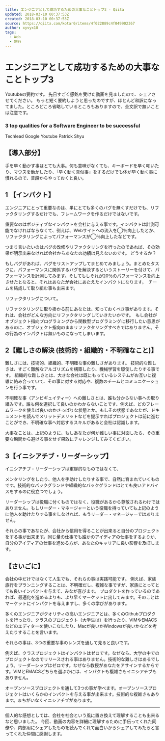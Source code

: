 ```yaml
---
title: エンジニアとして成功するための大事なことトップ3 - Qiita
updated: 2018-03-10 00:37:53Z
created: 2018-03-10 00:37:53Z
source: https://qiita.com/kotar0/items/4f022889c4f049902367
author: xyvyx10
tags:
  - Web
  - 旅行
---
```


# エンジニアとして成功するための大事なことトップ3

Youtubeの要約です。
先日すごく感銘を受けた動画を見ましたので、シェアさせてください。
もっと短く要約しようと思ったのですが、ほとんど和訳になってました。ところどころ省略しているところもありますので、全文訳で無いことは注意です。

### 3 top qualities for a Software Engineer to be successful

Techlead Google Youtube
Patrick Shyu

## 【導入部分】

手を早く動かす事はとても大事。何も意味がなくても、キーボードを早く叩いたり、マウスを動かしたり、「早く動く真似事」をするだけでも体が早く動く事に慣れるので、普段からやっておくと良い。

## 1 【インパクト】

エンジニアにとって重要なのは、単にとても多くのバグを無くすだけでも、リファクタリングするだけでも、フレームワークを作るだけではないです。

重要なのはポジティブなインパクトを会社に与える事です。インパクトは計測可能でなければならなくて、例えば、Webサイトへの流入を◯％向上したとか、リファクタリングによってパフォーマンスが◯％向上したなどです。

つまり言いたいのはバグの改修やリファクタリングを行ったのであれば、その効果が明示出来なければ会社からあなたの功績は見えないのです。
どうするか？

もしバグがあれば、バグをリストアップしてまとめてみましょう。まとめたタスクに、パフォーマンスに関係するバグを解決するというストーリーを付けて、パフォーマンスを計測してみます。そしてもしそれが20％のパフォーマンスを向上させたとなると、それはあなたが会社にあたえたインパクトになります。　チームを結成して取り組む事も出来ます。

リファクタリングについて。

リファクタリングに取り掛かる前にあなたは、知っておくべき事があります。それは、会社がどんな方向にリファクタリングしていきたいかです。　もし会社がオブジェクト指向プログラミングから関数型プログラミングに移行したい意思があるのに、オブジェクト指向のままリファクタリングすべきではありません。その行為のインパクトは無いものになってしまいます。

## 2【難しさの解決 (技術的・組織的・不明確なこと)】

難しさには、技術的、組織的、不明確な事の難しさがあります。
技術的な難しさは、すごく難解なアルゴリズムを構築したり、機械学習を駆使したりする事です。
組織的な難しさとは、大きな会社は既にもっているシステムがお互いに複雑に絡み合っていて、その事に対する対応や、複数のチームとコミュニケーションを行う事です。

不明確な事（アンビギュイティー）への難しさとは、誰も分からない事への取り組みです。誰も何を選択して良いのかわからないことです、例えば、どのフレームワークを使えば良いのかさっぱりな状態とか。もしその状態であなたが、ドキュメントを読んでメリットデメリットなどを提示すればプロジェクトは前に進むことができ、不明確な事へ対応するスキルがあると会社は認識します。

大事なことは、上記のように、もしあなたが何か難しい事に対面したら、その重要な瞬間から避ける事をせず果敢にチャレンジしてみてください。

## 3【イニシアチブ・リーダーシップ】

イニシアチブ・リーダーシップは軍隊的なものではなくて、

メンタリングをしたり、他人を手助けしたりする事で、自然に育まれていくものです。技術的なバックグランドや組織的なバックグランドはとても良いアドバイスをするのに役立つでしょう。

リーダーシップは役職に付くものではなく、役職があるから尊敬されるわけではありません。もしリーダー・マネージャーという役職を持っていても上記のように他人を助けたりする事をしなければ、もうリーダー・マネージャーではありません。

それらの事であなたが、会社から信用を得ることが出来ると自分のプロジェクトをする事が出来ます。同じ量の仕事でも誰かのアイディアの仕事をするよりか、自分のアイディアの仕事を進める方が、あなたのキャリアに良い影響を及ぼします。

## 【さいごに】

会社の中だけではなくて人生でも、それらの事は実践可能です。
例えば、家族旅行をプランニングすることは、不明確だし、複雑な事ですが、家族にとってとても良いインパクトを与えて、みなが喜びます。
プロダクトを作っているのであれば、最適化を進めるよりも、より早くマーケットに出してみます。そのことはマーケットにインパクトを与えますし、多くの学びがあります。

多くのエンジニアがクオリティの高いエンジニアとは、多くのGithubプロダクトを行ったり、クラスのプロジェクト（大学生は）を行ったり、VIMやEMACSなどのエディターを使いこなしたり、Macが良いかWindowsが良いかなどを考えたりすることを言います。

それらの事は、3つの重要な事のレンズを通して見ると良いです。

例えば、クラスプロジェクトはインパクトはゼロです。なぜなら、大学の中でのプロジェクトなのでリリースされる事はありません。技術的な難しさはあるでしょう。リーダーシップはゼロです。なぜなら教授があなたをアサインするからです。VIMとEMACSどちらを選ぶかには、インパクトも複雑さもイニシアチブもありません。

オープンソースプロジェクトを通して3つの事が学べます。オープンソースプロジェクトはいくらかのインパクトを与える事が出来ます。技術的な複雑さもあります。まちがいなくイニシアチブがあります。

* * *

個人的な感想としては、会社を社会という風に置き換えて理解することも出来るなと思いました。
今回、動画の内容を詳細に理解するために手伝ってくれた同僚や、内部用にシェアしたものを読んでくれて面白いからシェアしてみたらと言ってくれた仲間に感謝します。